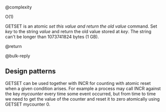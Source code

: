 @complexity

O(1)


GETSET is an atomic _set this value and return the old value_ command.
Set _key_ to the string _value_ and return the old value stored at _key_.
The string can't be longer than 1073741824 bytes (1 GB).

@return

@bulk-reply

## Design patterns

GETSET can be used together with INCR for counting with atomic reset when
a given condition arises. For example a process may call INCR against the
key _mycounter_ every time some event occurred, but from time to
time we need to get the value of the counter and reset it to zero atomically
using GETSET mycounter 0.



[1]: /p/redis/wiki/ReplyTypes
